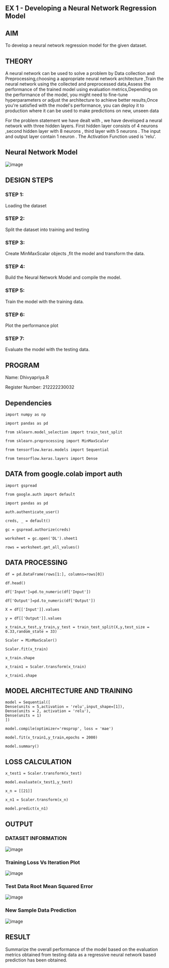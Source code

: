 ## EX 1 - Developing a Neural Network Regression Model

## AIM

To develop a neural network regression model for the given dataset.

## THEORY

A neural network can be used to solve a problem by Data collection and Preprocessing,choosing a appropriate neural network architecture ,Train the neural network using the collected and preprocessed data,Assess the performance of the trained model using evaluation metrics,Depending on the performance of the model, you might need to fine-tune hyperparameters or adjust the architecture to achieve better results,Once you're satisfied with the model's performance, you can deploy it to production where it can be used to make predictions on new, unseen data

For the problem statement we have dealt with , we have developed a neural network with three hidden layers. First hidden layer consists of 4 neurons ,second hidden layer with 8 neurons , third layer with 5 neurons . The input and output layer contain 1 neuron . The Activation Function used is 'relu'.
## Neural Network Model

![image](https://github.com/dhivyapriyar/basic-nn-model/assets/119477552/4ebb920e-1809-45b1-9f71-4fd0f6423487)

## DESIGN STEPS

### STEP 1:

Loading the dataset

### STEP 2:

Split the dataset into training and testing

### STEP 3:

Create MinMaxScalar objects ,fit the model and transform the data.

### STEP 4:

Build the Neural Network Model and compile the model.

### STEP 5:

Train the model with the training data.

### STEP 6:

Plot the performance plot

### STEP 7:

Evaluate the model with the testing data.

## PROGRAM

Name: Dhivyapriya.R

Register Number: 212222230032

## Dependencies

```
import numpy as np

import pandas as pd

from sklearn.model_selection import train_test_split

from sklearn.preprocessing import MinMaxScaler

from tensorflow.keras.models import Sequential

from tensorflow.keras.layers import Dense

```

## DATA from google.colab import auth
```
import gspread

from google.auth import default

import pandas as pd
```
```
auth.authenticate_user()

creds, _ = default()

gc = gspread.authorize(creds)
```
```
worksheet = gc.open('DL').sheet1
```
```
rows = worksheet.get_all_values()
```
## DATA PROCESSING
```
df = pd.DataFrame(rows[1:], columns=rows[0])

df.head()
```
```
df['Input']=pd.to_numeric(df['Input'])

df['Output']=pd.to_numeric(df['Output'])
```
```
X = df[['Input']].values

y = df[['Output']].values
```
```
x_train,x_test,y_train,y_test = train_test_split(X,y,test_size = 0.33,random_state = 33)
```
```
Scaler = MinMaxScaler()

Scaler.fit(x_train)
```
```
x_train.shape

x_train1 = Scaler.transform(x_train)

x_train1.shape
```
## MODEL ARCHITECTURE AND TRAINING
```
model = Sequential([
Dense(units = 5,activation = 'relu',input_shape=[1]),
Dense(units = 2, activation = 'relu'),
Dense(units = 1)
])
```
```
model.compile(optimizer='rmsprop', loss = 'mae')

model.fit(x_train1,y_train,epochs = 2000)

model.summary()
```
## LOSS CALCULATION
```
x_test1 = Scaler.transform(x_test)

model.evaluate(x_test1,y_test)
```
```
x_n = [[21]]

x_n1 = Scaler.transform(x_n)

model.predict(x_n1)
```

## OUTPUT

### DATASET INFORMATION
![image](https://github.com/dhivyapriyar/basic-nn-model/assets/119477552/d8c823cf-0aab-41b9-9515-1a8cd68c267c)


### Training Loss Vs Iteration Plot
![image](https://github.com/dhivyapriyar/basic-nn-model/assets/119477552/99807efa-f6ba-40dc-82e4-37ca53faf2ac)


### Test Data Root Mean Squared Error
![image](https://github.com/dhivyapriyar/basic-nn-model/assets/119477552/5c92a2ed-abbd-4be2-bdde-541dbb8c8d15)


### New Sample Data Prediction
![image](https://github.com/dhivyapriyar/basic-nn-model/assets/119477552/40416fcd-e32b-4886-861e-17fa268b29da)

## RESULT

Summarize the overall performance of the model based on the evaluation metrics obtained from testing data as a regressive neural network based prediction has been obtained.

